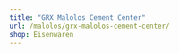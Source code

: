 ```yaml
---
title: "GRX Malolos Cement Center"
url: /malolos/grx-malolos-cement-center/
shop: Eisenwaren
---
```

